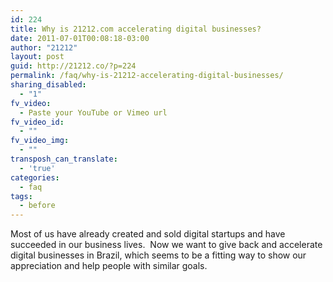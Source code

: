 ```yaml
---
id: 224
title: Why is 21212.com accelerating digital businesses?
date: 2011-07-01T00:08:18-03:00
author: "21212"
layout: post
guid: http://21212.co/?p=224
permalink: /faq/why-is-21212-accelerating-digital-businesses/
sharing_disabled:
  - "1"
fv_video:
  - Paste your YouTube or Vimeo url
fv_video_id:
  - ""
fv_video_img:
  - ""
transposh_can_translate:
  - 'true'
categories:
  - faq
tags:
  - before
---
```

Most of us have already created and sold digital startups and have succeeded in our business lives.  Now we want to give back and accelerate digital businesses in Brazil, which seems to be a fitting way to show our appreciation and help people with similar goals.